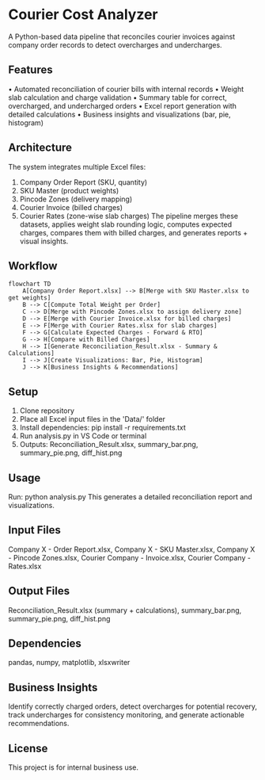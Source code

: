 # Courier Cost Analyzer

A Python-based data pipeline that reconciles courier invoices against company order records to detect overcharges and undercharges.

## Features

• Automated reconciliation of courier bills with internal records
• Weight slab calculation and charge validation
• Summary table for correct, overcharged, and undercharged orders
• Excel report generation with detailed calculations
• Business insights and visualizations (bar, pie, histogram)

## Architecture

The system integrates multiple Excel files:
1. Company Order Report (SKU, quantity)
2. SKU Master (product weights)
3. Pincode Zones (delivery mapping)
4. Courier Invoice (billed charges)
5. Courier Rates (zone-wise slab charges)
The pipeline merges these datasets, applies weight slab rounding logic, computes expected charges, compares them with billed charges, and generates reports + visual insights.

## Workflow

```mermaid
flowchart TD
    A[Company Order Report.xlsx] --> B[Merge with SKU Master.xlsx to get weights]
    B --> C[Compute Total Weight per Order]
    C --> D[Merge with Pincode Zones.xlsx to assign delivery zone]
    D --> E[Merge with Courier Invoice.xlsx for billed charges]
    E --> F[Merge with Courier Rates.xlsx for slab charges]
    F --> G[Calculate Expected Charges - Forward & RTO]
    G --> H[Compare with Billed Charges]
    H --> I[Generate Reconciliation_Result.xlsx - Summary & Calculations]
    I --> J[Create Visualizations: Bar, Pie, Histogram]
    J --> K[Business Insights & Recommendations]
```

## Setup

1. Clone repository
2. Place all Excel input files in the 'Data/' folder
3. Install dependencies: pip install -r requirements.txt
4. Run analysis.py in VS Code or terminal
5. Outputs: Reconciliation_Result.xlsx, summary_bar.png, summary_pie.png, diff_hist.png

## Usage

Run: python analysis.py
This generates a detailed reconciliation report and visualizations.

## Input Files

Company X - Order Report.xlsx, Company X - SKU Master.xlsx, Company X - Pincode Zones.xlsx, Courier Company - Invoice.xlsx, Courier Company - Rates.xlsx

## Output Files

Reconciliation_Result.xlsx (summary + calculations), summary_bar.png, summary_pie.png, diff_hist.png

## Dependencies

pandas, numpy, matplotlib, xlsxwriter

## Business Insights

Identify correctly charged orders, detect overcharges for potential recovery, track undercharges for consistency monitoring, and generate actionable recommendations.

## License

This project is for internal business use.
